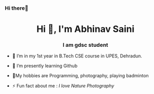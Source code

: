 ### Hi there👋

<h1 align="center">Hi 👋, I'm Abhinav Saini</h1>
<h3 align="center">I am gdsc student</h3>

- 🔭 I’m in my 1st year in B.Tech CSE course in UPES, Dehradun.
- 🌱 I’m presently learning  Github
- 💬My hobbies are Programming, photography, playing badminton 

- ⚡ Fun fact about me :   *I love Nature Photography*

